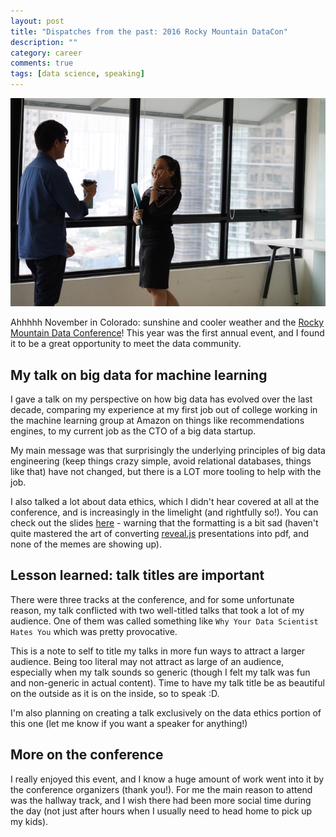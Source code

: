 ```yaml
---
layout: post
title: "Dispatches from the past: 2016 Rocky Mountain DataCon"
description: ""
category: career
comments: true
tags: [data science, speaking]
---
```


![people-at-conference](/images/conference_people.jpg)

Ahhhhh November in Colorado: sunshine and cooler weather and the [Rocky Mountain Data Conference](http://www.rockymountaindatacon.com/)! This year was the first annual event, and I found it to be a great opportunity to meet the data community.

## My talk on big data for machine learning
I gave a talk on my perspective on how big data has evolved over the last decade, comparing my experience at my first job out of college working in the machine learning group at Amazon on things like recommendations engines, to my current job as the CTO of a big data startup. 

My main message was that surprisingly the underlying principles of big data engineering (keep things crazy simple, avoid relational databases, things like that) have not changed, but there is a LOT more tooling to help with the job. 

I also talked a lot about data ethics, which I didn't hear covered at all at the conference, and is increasingly in the limelight (and rightfully so!). You can check out the slides [here](https://www.slideshare.net/secret/3YzniEbFrj6h4A) - warning that the formatting is a bit sad (haven't quite mastered the art of converting [reveal.js](http://lab.hakim.se/reveal-js/) presentations into pdf, and none of the memes are showing up).

## Lesson learned: talk titles are important
There were three tracks at the conference, and for some unfortunate reason, my talk conflicted with two well-titled talks that took a lot of my audience. One of them was called something like `Why Your Data Scientist Hates You` which was pretty provocative. 

This is a note to self to title my talks in more fun ways to attract a larger audience. Being too literal may not attract as large of an audience, especially when my talk sounds so generic (though I felt my talk was fun and non-generic in actual content). Time to have my talk title be as beautiful on the outside as it is on the inside, so to speak :D. 

I'm also planning on creating a talk exclusively on the data ethics portion of this one (let me know if you want a speaker for anything!)

## More on the conference
I really enjoyed this event, and I know a huge amount of work went into it by the conference organizers (thank you!). For me the main reason to attend was the hallway track, and I wish there had been more social time during the day (not just after hours when I usually need to head home to pick up my kids).

